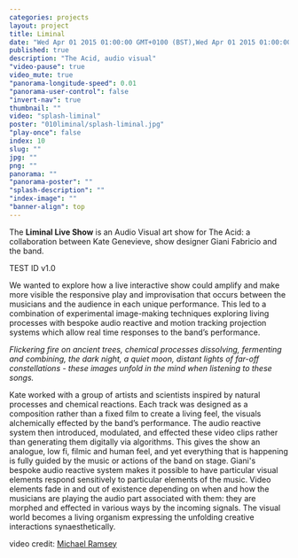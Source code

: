```yaml
---
categories: projects
layout: project
title: Liminal
date: "Wed Apr 01 2015 01:00:00 GMT+0100 (BST),Wed Apr 01 2015 01:00:00 GMT+0100 (BST),Wed Apr 01 2015 01:00:00 GMT+0100 (BST),Wed Apr 01 2015 01:00:00 GMT+0100 (BST),Wed Apr 01 2015 01:00:00 GMT+0100 (BST),Wed Apr 01 2015 01:00:00 GMT+0100 (BST),Wed Apr 01 2015 01:00:00 GMT+0100 (BST),Wed Apr 01 2015 01:00:00 GMT+0100 (BST),Tue Mar 31 2015 17:00:00 GMT-0700 (PDT),Wed Apr 01 2015 01:00:00 GMT+0100 (BST),Wed Apr 01 2015 01:00:00 GMT+0100 (BST),Wed Apr 01 2015 01:00:00 GMT+0100 (BST),Wed Apr 01 2015 01:00:00 GMT+0100 (BST),Wed Apr 01 2015 01:00:00 GMT+0100 (BST),Wed Apr 01 2015 01:00:00 GMT+0100 (BST),Wed Apr 01 2015 01:00:00 GMT+0100 (BST)"
published: true
description: "The Acid, audio visual"
"video-pause": true
video_mute: true
"panorama-longitude-speed": 0.01
"panorama-user-control": false
"invert-nav": true
thumbnail: ""
video: "splash-liminal"
poster: "010liminal/splash-liminal.jpg"
"play-once": false
index: 10
slug: ""
jpg: ""
png: ""
panorama: ""
"panorama-poster": ""
"splash-description": ""
"index-image": ""
"banner-align": top
---
```




The **Liminal Live Show** is an Audio Visual art show for The Acid: a collaboration between Kate Genevieve, show designer Giani Fabricio and the band. 

TEST ID v1.0

We wanted to explore how a live interactive show could amplify and make more visible the responsive play and improvisation that occurs between the musicians and the audience in each unique performance. This led to a combination of experimental image-making techniques exploring living processes with bespoke audio reactive and motion tracking projection systems which allow real time responses to the band’s performance.

_Flickering fire on ancient trees, chemical processes dissolving, fermenting and combining, the dark night, a quiet moon, distant lights of far-off constellations - these images unfold in the mind when listening to these songs._

Kate worked with a group of artists and scientists inspired by natural processes and chemical reactions. Each track was designed as a composition rather than a fixed film to create a living feel, the visuals alchemically effected by the band’s performance. The audio reactive system then introduced, modulated, and effected these video clips rather than generating them digitally via algorithms. This gives the show an analogue, low fi, filmic and human feel, and yet everything that is happening is fully guided by the music or actions of the band on stage. Giani's bespoke audio reactive system makes it possible to have particular visual elements respond sensitively to particular elements of the music. Video elements fade in and out of existence depending on when and how the musicians are playing the audio part associated with them: they are morphed and effected in various ways by the incoming signals. The visual world becomes a living organism expressing the unfolding creative interactions synaesthetically.

video credit: [Michael Ramsey](https://vimeo.com/mikeramsey)
